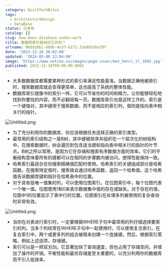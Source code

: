 ```yaml
---
category: QuickTechBites
tags:
  - ArchitectureDesign
  - DataBase
status: 已发布
catalog: []
slug: how-does-database-index-work
title: 数据库索引是如何工作的？
urlname: 068d18b1-489b-4e37-b172-33e892d6a70f
date: '2023-12-10 20:02:00'
updated: '2024-05-08 23:04:00'
image: 'https://www.notion.so/images/page-cover/met_henri_tl_1892.jpg'
published: 2022-12-10T08:00:00.000Z
---
```

- 大多数数据库都需要某种形式的索引来满足性能基准。当数据正确地被索引时，搜索数据库就会变得更简单，这也提高了系统的整体性能。
- 数据库索引就像书的索引一样。它可以节省你的时间和精力，让你能够轻松地找到你要找的内容，而不必翻阅每一页。数据库索引也是这样工作的。索引是一个键值对，其中键用于搜索数据，而不是相应的索引列，值则是指向表中相关行的指针。

![Untitled.png](https://prod-files-secure.s3.us-west-2.amazonaws.com/5d24fe63-e567-4804-86f9-9fdc62e13082/3e87f042-644d-48ab-9a58-227f3d930d71/Untitled.png?X-Amz-Algorithm=AWS4-HMAC-SHA256&X-Amz-Content-Sha256=UNSIGNED-PAYLOAD&X-Amz-Credential=ASIAZI2LB4663LGTB3AG%2F20250212%2Fus-west-2%2Fs3%2Faws4_request&X-Amz-Date=20250212T213317Z&X-Amz-Expires=3600&X-Amz-Security-Token=IQoJb3JpZ2luX2VjEN3%2F%2F%2F%2F%2F%2F%2F%2F%2F%2FwEaCXVzLXdlc3QtMiJHMEUCIQCsgXGwInfqPZtVJzN4oyRKVJLBDxPbou0NuQ%2Fwha38kgIgfWdhi2eoGpdC12lmGWWVGfumKuv1NUtVitcpjQxvDwsqiAQI9v%2F%2F%2F%2F%2F%2F%2F%2F%2F%2FARAAGgw2Mzc0MjMxODM4MDUiDHDynJj9FaDOJdRB5CrcA4tSS7R5VWa1ZIAYyFCCK7EE0lr1IWn2Ixp2gawGmAlujBtGLbmEEQN%2F5L6fgQem3xsukjKkk2PD1A2gV3IU2fWodoK3Zq58qJrygBCMexAZKp0WgZOEWnfmKPG%2Fmuw0N45W9HqloM%2B1CRn0%2B30wNYlAsVBFzFTny15gBh1380v4I4IxpT%2BQy4gvIvqSGQ5evg%2B1%2BKDWYAbtIEfk4%2Fy1tCdN5W1EntvebC9ovwQSL4KmrmdQ1izLX5nU2QZF5r71elG5CiDKPfEubJ%2FoWm4KRqXOco4898y2zSGhTjk6cdEUtVNfumAVtZNMy3KZymHSoE7Qyx9C4Q%2F2rlViiu1wM1C0n9VBPnMn1qMcW1y8BrogptxGgE1Oqf79gse59CVeBWdZrZv5lmyZ8ztxUyAHebmxg770VKQuE2eAWjN89r%2F%2Bsdft64fHQbaBG%2FuV09iPe1qMN2cZJH1vMnCsaqocDfJEC1ZC34WMbo2IO1CRxWQFmaP8d6EDLuu8or%2FbDOmR5AGtysM9p%2B6rOXPz5W5ZV43zPzvP4nV7WNiGxI8EEMjZ0wZpnXWZMlvU7Z8dVtDmz8b3dSHw7ntt%2FJMDO%2FehN4MOgErSkgfxdc9LmiyRHAesszvJ4GCT%2BW%2BeFDIBMJiMtL0GOqUBp%2BVEdjEgQNXwMuAYFltbzytNH0CCU7%2BTC6tZtZOCAfKXDrvxfVifUy808z0y%2BBtZrswRmMQMb3otAn4Vh5Bzfls9sAyEj26LVkwQ7Ye3jtw0%2BOeJB5zcdsrUF4pxImJ7PvJqyDBu4dbtM7ztzGTcArB1sBjqDM1kO7gV4iHw%2FhwOnJcxg1JW1gM7e9foHGmmusozCqs3J9DAiS5W9RqXc8tiVbyj&X-Amz-Signature=821c5479768693871f379aab94bf0bf95d3dfb8e030839b49b27ab94eac27205&X-Amz-SignedHeaders=host&x-id=GetObject)

- 为了充分利用你的数据库，你应该根据任务选择正确的索引类型。
- 最常用的索引结构之一是B树，其中键被排序并组织在一个层次化的树结构中。在搜索数据时，树会遍历到包含适当键和指向表中相关行的指针的叶节点。B树之所以常用，是因为它在存储和搜索有序数据方面的效率。它们的平衡结构意味着所有的键都可以在相同的步骤数内被访问，使得性能保持一致。
- 哈希索引最适合在你搜索精确值匹配时使用。哈希索引的关键组成部分是哈希函数。在搜索特定值时，搜索值会通过哈希函数，返回一个哈希值。这个哈希值告诉数据库键和指针在哈希表中的位置。
- 对于具有低唯一值集的列，可以使用位图索引。在位图索引中，每个位图代表一个唯一值。位图使用1和0来表示数据集中值的存在或缺失。对于存在的值，位图中1的位置显示了表中行的位置。位图索引在处理多列被使用的复杂查询时非常有效。

![Untitled.png](https://prod-files-secure.s3.us-west-2.amazonaws.com/5d24fe63-e567-4804-86f9-9fdc62e13082/25e88b4a-737d-484e-85cc-b7fe2444aa3c/Untitled.png?X-Amz-Algorithm=AWS4-HMAC-SHA256&X-Amz-Content-Sha256=UNSIGNED-PAYLOAD&X-Amz-Credential=ASIAZI2LB4663LGTB3AG%2F20250212%2Fus-west-2%2Fs3%2Faws4_request&X-Amz-Date=20250212T213317Z&X-Amz-Expires=3600&X-Amz-Security-Token=IQoJb3JpZ2luX2VjEN3%2F%2F%2F%2F%2F%2F%2F%2F%2F%2FwEaCXVzLXdlc3QtMiJHMEUCIQCsgXGwInfqPZtVJzN4oyRKVJLBDxPbou0NuQ%2Fwha38kgIgfWdhi2eoGpdC12lmGWWVGfumKuv1NUtVitcpjQxvDwsqiAQI9v%2F%2F%2F%2F%2F%2F%2F%2F%2F%2FARAAGgw2Mzc0MjMxODM4MDUiDHDynJj9FaDOJdRB5CrcA4tSS7R5VWa1ZIAYyFCCK7EE0lr1IWn2Ixp2gawGmAlujBtGLbmEEQN%2F5L6fgQem3xsukjKkk2PD1A2gV3IU2fWodoK3Zq58qJrygBCMexAZKp0WgZOEWnfmKPG%2Fmuw0N45W9HqloM%2B1CRn0%2B30wNYlAsVBFzFTny15gBh1380v4I4IxpT%2BQy4gvIvqSGQ5evg%2B1%2BKDWYAbtIEfk4%2Fy1tCdN5W1EntvebC9ovwQSL4KmrmdQ1izLX5nU2QZF5r71elG5CiDKPfEubJ%2FoWm4KRqXOco4898y2zSGhTjk6cdEUtVNfumAVtZNMy3KZymHSoE7Qyx9C4Q%2F2rlViiu1wM1C0n9VBPnMn1qMcW1y8BrogptxGgE1Oqf79gse59CVeBWdZrZv5lmyZ8ztxUyAHebmxg770VKQuE2eAWjN89r%2F%2Bsdft64fHQbaBG%2FuV09iPe1qMN2cZJH1vMnCsaqocDfJEC1ZC34WMbo2IO1CRxWQFmaP8d6EDLuu8or%2FbDOmR5AGtysM9p%2B6rOXPz5W5ZV43zPzvP4nV7WNiGxI8EEMjZ0wZpnXWZMlvU7Z8dVtDmz8b3dSHw7ntt%2FJMDO%2FehN4MOgErSkgfxdc9LmiyRHAesszvJ4GCT%2BW%2BeFDIBMJiMtL0GOqUBp%2BVEdjEgQNXwMuAYFltbzytNH0CCU7%2BTC6tZtZOCAfKXDrvxfVifUy808z0y%2BBtZrswRmMQMb3otAn4Vh5Bzfls9sAyEj26LVkwQ7Ye3jtw0%2BOeJB5zcdsrUF4pxImJ7PvJqyDBu4dbtM7ztzGTcArB1sBjqDM1kO7gV4iHw%2FhwOnJcxg1JW1gM7e9foHGmmusozCqs3J9DAiS5W9RqXc8tiVbyj&X-Amz-Signature=2ac7d23dbba8cc0abf67bfb892d8d2a805c1bc7ea2d78cd09240688d32eece2e&X-Amz-SignedHeaders=host&x-id=GetObject)

- 当你在对表进行索引时，一定要根据WHERE子句中最常用的列仔细选择要索引的列。当多个列经常在WHERE子句中一起使用时，可以使用复合索引。在复合索引中，两个或更多列的组合被用来创建一个连接键。然后，根据索引策略，例如上述选项，存储键。
- 索引可以是一把双刃剑。它显著加快了查询速度，但也占用了存储空间，并增加了操作的开销。平衡性能和最优存储是至关重要的，以充分利用你的数据库而不引入低效率。
